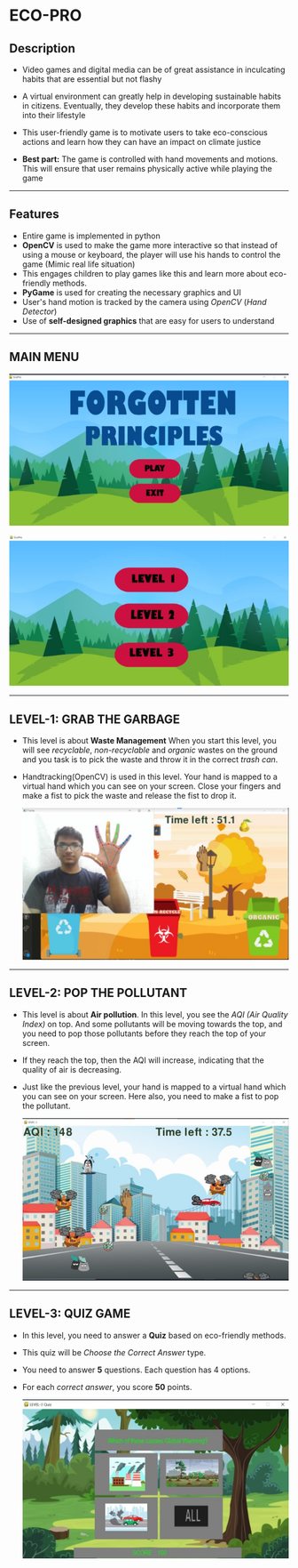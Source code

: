 # ECO-PRO
## Description
* Video games and digital media can be of great assistance in inculcating habits that are essential but not flashy

* A virtual environment can greatly help in developing sustainable habits in citizens. Eventually, they develop these habits and incorporate them into their lifestyle

* This user-friendly game is to motivate users to take eco-conscious actions and learn how they can have an impact on climate justice 

* __Best part:__ The game is controlled with hand movements and motions. This will ensure that user remains physically active while playing the game

---

## Features
* Entire game is implemented in python
* __OpenCV__ is used to make the game more interactive so that instead of using a mouse or keyboard, the player will use his hands to control the game (Mimic real life situation)
* This engages children to play games like this and learn more about eco-friendly methods.
* __PyGame__ is used for creating the necessary graphics and UI
* User's hand motion is tracked by the camera using _OpenCV_ (_Hand Detector_)
* Use of __self-designed graphics__ that are easy for users to understand

---

## MAIN MENU

![images in markdown](MainMenu-1.jpg)



![images in markdown](MainMenu-2.jpg)

---

## LEVEL-1: GRAB THE GARBAGE
* This level is about __Waste Management__ When you start this level, you will see _recyclable_, _non-recyclable_ and _organic_ wastes on the ground and you task is to pick the waste and throw it in the correct _trash can_. 
* Handtracking(OpenCV) is used in this level. Your hand is mapped to a virtual hand which you can see on your screen. Close your fingers and make a fist to pick the waste and release the fist to drop it.

  ![images in markdown](Grab-The-Garbage-1/Assets/Gameplay-1.jpg)

---

## LEVEL-2: POP THE POLLUTANT
* This level is about __Air pollution__. In this level, you see the _AQI (Air Quality Index)_ on top. And some pollutants will be moving towards the top, 
and you need to pop those pollutants before they reach the top of your screen.
* If they reach the top, then the AQI will increase, indicating that the quality of air is decreasing. 
* Just like  the previous level, your hand is mapped to a virtual hand which you can see on your screen. Here also, you need to make a fist to pop the pollutant. 

    ![images in markdown](Pop-The-Pollutant-2/Assets/Gameplay-2.jpg)

---

## LEVEL-3: QUIZ GAME
* In this level, you need to answer a __Quiz__ based on eco-friendly methods.
* This quiz will be _Choose the Correct Answer_ type.
* You need to answer __5__ questions. Each question has 4 options.
* For each _correct answer_, you score __50__ points.

    ![images in markdown](Quiz-3/Assets/Gameplay-3.jpg)




